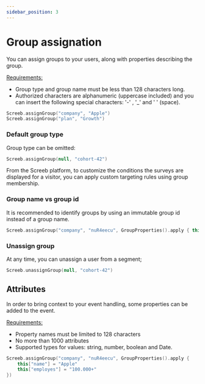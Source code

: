 ```yaml
---
sidebar_position: 3
---
```


# Group assignation

You can assign groups to your users, along with properties describing the group.

<u>Requirements:</u>

* Group type and group name must be less than 128 characters long.
* Authorized characters are alphanumeric (uppercase included) and you can insert the following special characters: '-' , '_' and ' ' (space).

```kotlin
Screeb.assignGroup("company", "Apple")
Screeb.assignGroup("plan", "Growth")
```

### Default group type

Group type can be omitted:

```kotlin
Screeb.assignGroup(null, "cohort-42")
```

From the Screeb platform, to customize the conditions the surveys are displayed for a visitor, you can apply custom targeting rules using group membership.

### Group name vs group id

It is recommended to identify groups by using an immutable group id instead of a group name.

```kotlin
Screeb.assignGroup("company", "nuR4eecu", GroupProperties().apply { this["name"] = "Apple" }))
```

### Unassign group

At any time, you can unassign a user from a segment;

```kotlin
Screeb.unassignGroup(null, "cohort-42")
```

## Attributes

In order to bring context to your event handling, some properties can be added to the event.

<u>Requirements:</u>

* Property names must be limited to 128 characters
* No more than 1000 attributes
* Supported types for values: string, number, boolean and Date.

```kotlin
Screeb.assignGroup("company", "nuR4eecu", GroupProperties().apply {
    this["name"] = "Apple"
    this["employes"] = "100.000+"
})
```
